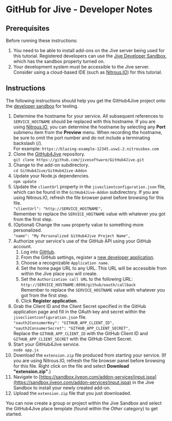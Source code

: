 GitHub for Jive - Developer Notes
=================================

## Prerequisites

Before running these instructions:

1. You need to be able to install add-ons on the Jive server being used for this tutorial. Registered developers can use the [Jive Developer Sandbox](https://sandbox.jiveon.com/), which has the sandbox property turned on.
2. Your development system must be accessible to the Jive server. Consider using a cloud-based IDE (such as [Nitrous.IO](https://www.nitrous.io/)) for this tutorial.


## Instructions

The following instructions should help you get the GitHub4Jive project onto the [developer sandbox](https://sandbox.jiveon.com) for testing.

1.  Determine the hostname for your service. All subsequent references to `SERVICE_HOSTNAME` should be replaced with this hostname. If you are using [Nitrous.IO](https://www.nitrous.io/), you can determine the hostname by selecting any **Port** submenu item from the **Preview** menu. When recording the hostname, be sure to omit the port number and do not include a terminating backslash (/).<br />
    For example: `https://blazing-example-12345.usw1-2.nitrousbox.com`
1.  Clone the [GitHub4Jive](https://github.com/jivesoftware/GitHub4Jive) repository.<br/>
    `git clone https://github.com/jivesoftware/GitHub4Jive.git`
1.  Change to the add-on subdirectory.<br/>
    `cd GitHub4Jive/GitHub4Jive-Addon`
1.  Update your Node.js dependencies.<br/>
    `npm update`
1.  Update the `clientUrl` property in the `jiveclientconfiguration.json` file, which can be found in the `GitHub4Jive-Addon` subdirectory. If you are using Nitrous.IO, refresh the file browser panel before browsing for this file.<br/>
    `"clientUrl": "http://SERVICE_HOSTNAME",`<br/>
    Remember to replace the `SERVICE_HOSTNAME` value with whatever you got from the first step.
1.  (Optional) Change the `name` property value to something more personalized.<br/>
    `"name": "My Personalized GitHub4Jive Project Name",`
1.  Authorize your service's use of the GitHub API using your GitHub account.
    1.  Log into [GitHub](https://github.com).
    2.  From the GitHub settings, register a [new developer application](https://github.com/settings/applications/new).
    3.  Choose a recognizable `Application name`.
    4.  Set the home page URL to any URL. This URL will be accessible from within the Jive place you will create.
    5.  Set the `Authorization call URL` to the following URL:<br/>
        `http://SERVICE_HOSTNAME:8090/github/oauth/callback`<br/>
        Remember to replace the `SERVICE_HOSTNAME` value with whatever you got from the first step.
    6.  Click **Register application**.
1.  Grab the Client ID and the Client Secret specified in the GitHub application page and fill in the OAuth key and secret within the `jiveclientconfiguration.json` file.<br/>
        `"oauth2ConsumerKey": "GITHUB_APP_CLIENT_ID",`<br/>
        `"oauth2ConsumerSecret": "GITHUB_APP_CLIENT_SECRET",`<br/>
    Replace the `GITHUB_APP_CLIENT_ID` with the GitHub Client ID and `GITHUB_APP_CLIENT_SECRET` with the GitHub Client Secret.
1.  Start your GitHub4Jive service.<br />
    `node app.js`
1.  Download the `extension.zip` file produced from starting your service. (If you are using Nitrous.IO, refresh the file browser panel before browsing for this file. Right click on the file and select **Download "extension.zip"**.)
1.  Navigate to [https://sandbox.jiveon.com/addon-services!input.jspa](https://sandbox.jiveon.com/addon-services!input.jspa) in the Jive Sandbox to install your newly created add-on.
1.  Upload the `extension.zip` file that you just downloaded.

You can now create a group or project within the Jive Sandbox and select the GitHub4Jive place template (found within the *Other* category) to get started.
